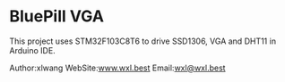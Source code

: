 # BluePill VGA
This project uses STM32F103C8T6 to drive SSD1306, VGA and DHT11 in Arduino IDE.


Author:xlwang 
WebSite:www.wxl.best
Email:wxl@wxl.best
